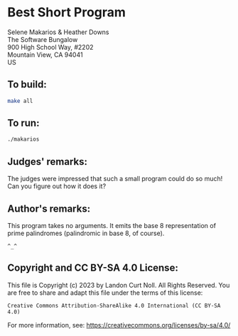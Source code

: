 # Best Short Program

Selene Makarios & Heather Downs\
The Software Bungalow\
900 High School Way, #2202\
Mountain View, CA 94041\
US

## To build:

```sh
make all
```

## To run:

```sh
./makarios
```

## Judges' remarks:

The judges were impressed that such a small program could do so much!
Can you figure out how it does it?

## Author's remarks:

This program takes no arguments. It emits the base 8 representation
of prime palindromes (palindromic in base 8, of course).

`^_^`

## Copyright and CC BY-SA 4.0 License:

This file is Copyright (c) 2023 by Landon Curt Noll.  All Rights Reserved.
You are free to share and adapt this file under the terms of this license:

    Creative Commons Attribution-ShareAlike 4.0 International (CC BY-SA 4.0)

For more information, see: https://creativecommons.org/licenses/by-sa/4.0/
